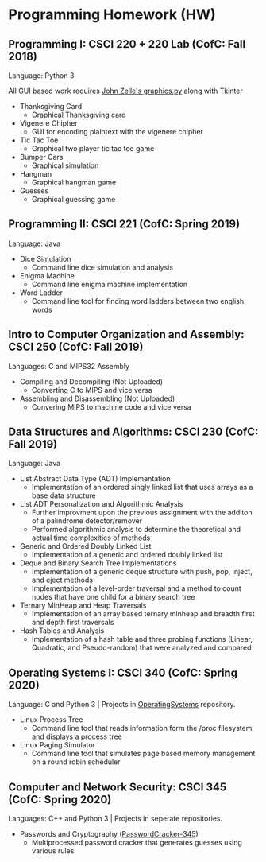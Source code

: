 # Programming Homework (HW)

## Programming I: CSCI 220 + 220 Lab (CofC: Fall 2018)
  Language: Python 3
  
  All GUI based work requires [John Zelle's graphics.py](https://mcsp.wartburg.edu/zelle/python/) along with Tkinter
- Thanksgiving Card
   - Graphical Thanksgiving card
- Vigenere Chipher
   - GUI for encoding plaintext with the vigenere chipher
- Tic Tac Toe
   - Graphical two player tic tac toe game
- Bumper Cars
  - Graphical simulation
- Hangman
  - Graphical hangman game
- Guesses
  - Graphical guessing game

## Programming II: CSCI 221 (CofC: Spring 2019)
  Language: Java
- Dice Simulation
  - Command line dice simulation and analysis
- Enigma Machine
  - Command line enigma machine implementation
- Word Ladder
  - Command line tool for finding word ladders between two english words

## Intro to Computer Organization and Assembly: CSCI 250 (CofC: Fall 2019)
  Languages: C and MIPS32 Assembly
- Compiling and Decompiling (Not Uploaded)
  - Converting C to MIPS and vice versa
- Assembling and Disassembling (Not Uploaded)
  - Convering MIPS to machine code and vice versa
  
## Data Structures and Algorithms: CSCI 230 (CofC: Fall 2019)
  Language: Java
- List Abstract Data Type (ADT) Implementation
  - Implementation of an ordered singly linked list that uses arrays as a base data structure
- List ADT Personalization and Algorithmic Analysis
  - Further improvment upon the previous assignment with the additon of a palindrome detector/remover
  - Performed algorithmic analysis to determine the theoretical and actual time complexities of methods
- Generic and Ordered Doubly Linked List
  - Implementation of a generic and ordered doubly linked list
- Deque and Binary Search Tree Implementations
  - Implementation of a generic deque structure with push, pop, inject, and eject methods
  - Implementation of a level-order traversal and a method to count nodes that have one child for a binary search tree
- Ternary MinHeap and Heap Traversals
  - Implementation of an array based ternary minheap and breadth first and depth first traversals
- Hash Tables and Analysis
  - Implementation of a hash table and three probing functions (Linear, Quadratic, and Pseudo-random) that were analyzed and compared

## Operating Systems I: CSCI 340 (CofC: Spring 2020)
  Language: C and Python 3 | Projects in [OperatingSystems](https://github.com/lukem1/OperatingSystems) repository.
  - Linux Process Tree
    - Command line tool that reads information form the /proc filesystem and displays a process tree
  - Linux Paging Simulator
    - Command line tool that simulates page based memory management on a round robin scheduler  
  
## Computer and Network Security: CSCI 345 (CofC: Spring 2020)
  Languages: C++ and Python 3 | Projects in seperate repositories.
- Passwords and Cryptography ([PasswordCracker-345](https://github.com/lukem1/PasswordCracker-345))
  - Multiprocessed password cracker that generates guesses using various rules
